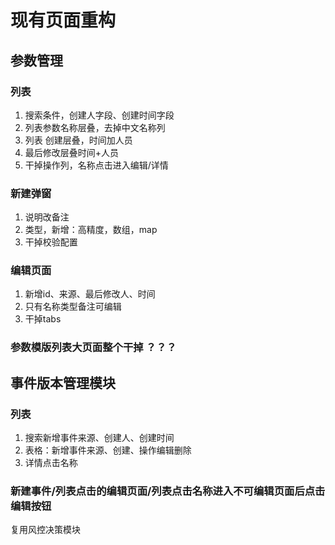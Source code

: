 # 现有页面重构

## 参数管理

### 列表

1. 搜索条件，创建人字段、创建时间字段
2. 列表参数名称层叠，去掉中文名称列
3. 列表 创建层叠，时间加人员
4. 最后修改层叠时间+人员
5. 干掉操作列，名称点击进入编辑/详情

### 新建弹窗

1. 说明改备注
2. 类型，新增：高精度，数组，map
3. 干掉校验配置

### 编辑页面

1. 新增id、来源、最后修改人、时间
2. 只有名称类型备注可编辑
3. 干掉tabs

### 参数模版列表大页面整个干掉 ？？？

## 事件版本管理模块

### 列表

1. 搜索新增事件来源、创建人、创建时间
2. 表格：新增事件来源、创建、操作编辑删除
3. 详情点击名称

### 新建事件/列表点击的编辑页面/列表点击名称进入不可编辑页面后点击编辑按钮

复用风控决策模块





